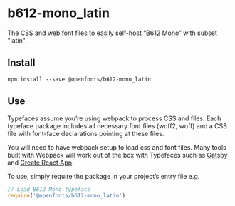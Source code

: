 
# b612-mono_latin

The CSS and web font files to easily self-host “B612 Mono” with subset "latin".

## Install

`npm install --save @openfonts/b612-mono_latin`

## Use

Typefaces assume you’re using webpack to process CSS and files. Each typeface
package includes all necessary font files (woff2, woff) and a CSS file with
font-face declarations pointing at these files.

You will need to have webpack setup to load css and font files. Many tools built
with Webpack will work out of the box with Typefaces such as [Gatsby](https://github.com/gatsbyjs/gatsby)
and [Create React App](https://github.com/facebookincubator/create-react-app).

To use, simply require the package in your project’s entry file e.g.

```javascript
// Load B612 Mono typeface
require('@openfonts/b612-mono_latin')
```
